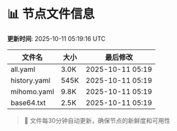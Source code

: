# 📊 节点文件信息

**更新时间**: 2025-10-11 05:19:16 UTC

| 文件名 | 大小 | 最后修改 |
|--------|------|----------|
| all.yaml | 3.0K | 2025-10-11 05:19 |
| history.yaml | 545K | 2025-10-11 05:19 |
| mihomo.yaml | 9.8K | 2025-10-11 05:19 |
| base64.txt | 2.5K | 2025-10-11 05:19 |

> 🔄 文件每30分钟自动更新，确保节点的新鲜度和可用性

